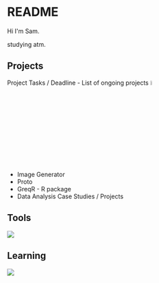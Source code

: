 # README

Hi I'm Sam. 

studying atm.



## Projects 
Project Tasks / Deadline - List of ongoing projects <img src="https://media.tenor.com/uUNcnHwYJQEAAAAj/running-pikachu-transparent-snivee.gif" height="5%" width="5%"/>

- Image Generator 
- Proto
- GreqR - R package 
- Data Analysis Case Studies / Projects



## Tools 
<p align="left">
  <img src="https://skillicons.dev/icons?i=python,r,godot,git,github,linux,neovim,md,latex,docker,arch&perline=5" />
</p>


## Learning 
<p align="left">
  <img src="https://skillicons.dev/icons?i=c,cpp,cs,unity&perline=5" />
</p>
